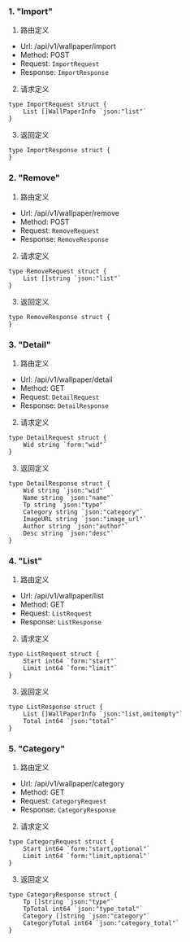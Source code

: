 
### 1. "Import"

1. 路由定义

- Url: /api/v1/wallpaper/import
- Method: POST
- Request: `ImportRequest`
- Response: `ImportResponse`

2. 请求定义


```golang
type ImportRequest struct {
	List []WallPaperInfo `json:"list"`
}
```


3. 返回定义


```golang
type ImportResponse struct {
}
```
  


### 2. "Remove"

1. 路由定义

- Url: /api/v1/wallpaper/remove
- Method: POST
- Request: `RemoveRequest`
- Response: `RemoveResponse`

2. 请求定义


```golang
type RemoveRequest struct {
	List []string `json:"list"`
}
```


3. 返回定义


```golang
type RemoveResponse struct {
}
```
  


### 3. "Detail"

1. 路由定义

- Url: /api/v1/wallpaper/detail
- Method: GET
- Request: `DetailRequest`
- Response: `DetailResponse`

2. 请求定义


```golang
type DetailRequest struct {
	Wid string `form:"wid"`
}
```


3. 返回定义


```golang
type DetailResponse struct {
	Wid string `json:"wid"`
	Name string `json:"name"`
	Tp string `json:"type"`
	Category string `json:"category"`
	ImageURL string `json:"image_url"`
	Author string `json:"author"`
	Desc string `json:"desc"`
}
```
  


### 4. "List"

1. 路由定义

- Url: /api/v1/wallpaper/list
- Method: GET
- Request: `ListRequest`
- Response: `ListResponse`

2. 请求定义


```golang
type ListRequest struct {
	Start int64 `form:"start"`
	Limit int64 `form:"limit"`
}
```


3. 返回定义


```golang
type ListResponse struct {
	List []WallPaperInfo `json:"list,omitempty"`
	Total int64 `json:"total"`
}
```
  


### 5. "Category"

1. 路由定义

- Url: /api/v1/wallpaper/category
- Method: GET
- Request: `CategoryRequest`
- Response: `CategoryResponse`

2. 请求定义


```golang
type CategoryRequest struct {
	Start int64 `form:"start,optional"`
	Limit int64 `form:"limit,optional"`
}
```


3. 返回定义


```golang
type CategoryResponse struct {
	Tp []string `json:"type"`
	TpTotal int64 `json:"type_total"`
	Category []string `json:"category"`
	CategoryTotal int64 `json:"category_total"`
}
```
  

